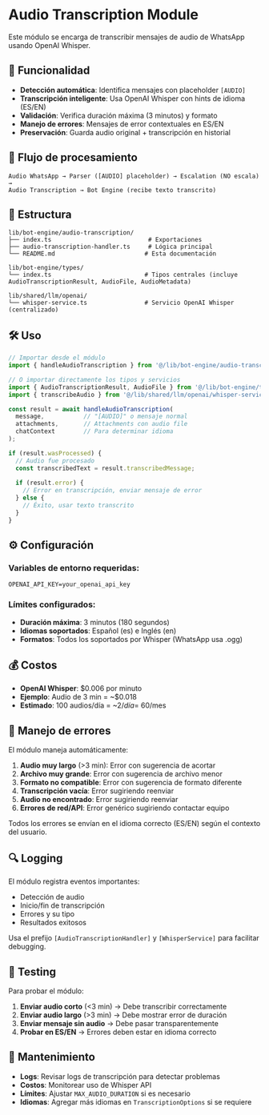 # Audio Transcription Module

Este módulo se encarga de transcribir mensajes de audio de WhatsApp usando OpenAI Whisper.

## 🎯 Funcionalidad

- **Detección automática**: Identifica mensajes con placeholder `[AUDIO]`
- **Transcripción inteligente**: Usa OpenAI Whisper con hints de idioma (ES/EN)
- **Validación**: Verifica duración máxima (3 minutos) y formato
- **Manejo de errores**: Mensajes de error contextuales en ES/EN
- **Preservación**: Guarda audio original + transcripción en historial

## 🔄 Flujo de procesamiento

```
Audio WhatsApp → Parser ([AUDIO] placeholder) → Escalation (NO escala) → 
Audio Transcription → Bot Engine (recibe texto transcrito)
```

## 📁 Estructura

```
lib/bot-engine/audio-transcription/
├── index.ts                           # Exportaciones
├── audio-transcription-handler.ts     # Lógica principal
└── README.md                         # Esta documentación

lib/bot-engine/types/
└── index.ts                          # Tipos centrales (incluye AudioTranscriptionResult, AudioFile, AudioMetadata)

lib/shared/llm/openai/
└── whisper-service.ts                # Servicio OpenAI Whisper (centralizado)
```

## 🛠️ Uso

```typescript
// Importar desde el módulo
import { handleAudioTranscription } from '@/lib/bot-engine/audio-transcription';

// O importar directamente los tipos y servicios
import { AudioTranscriptionResult, AudioFile } from '@/lib/bot-engine/types';
import { transcribeAudio } from '@/lib/shared/llm/openai/whisper-service';

const result = await handleAudioTranscription(
  message,           // "[AUDIO]" o mensaje normal
  attachments,       // Attachments con audio file
  chatContext        // Para determinar idioma
);

if (result.wasProcessed) {
  // Audio fue procesado
  const transcribedText = result.transcribedMessage;
  
  if (result.error) {
    // Error en transcripción, enviar mensaje de error
  } else {
    // Éxito, usar texto transcrito
  }
}
```

## ⚙️ Configuración

### Variables de entorno requeridas:
```env
OPENAI_API_KEY=your_openai_api_key
```

### Límites configurados:
- **Duración máxima**: 3 minutos (180 segundos)
- **Idiomas soportados**: Español (es) e Inglés (en)
- **Formatos**: Todos los soportados por Whisper (WhatsApp usa .ogg)

## 💰 Costos

- **OpenAI Whisper**: $0.006 por minuto
- **Ejemplo**: Audio de 3 min = ~$0.018
- **Estimado**: 100 audios/día = ~$2/día = ~$60/mes

## 🚨 Manejo de errores

El módulo maneja automáticamente:

1. **Audio muy largo** (>3 min): Error con sugerencia de acortar
2. **Archivo muy grande**: Error con sugerencia de archivo menor
3. **Formato no compatible**: Error con sugerencia de formato diferente
4. **Transcripción vacía**: Error sugiriendo reenviar
5. **Audio no encontrado**: Error sugiriendo reenviar
6. **Errores de red/API**: Error genérico sugiriendo contactar equipo

Todos los errores se envían en el idioma correcto (ES/EN) según el contexto del usuario.

## 🔍 Logging

El módulo registra eventos importantes:
- Detección de audio
- Inicio/fin de transcripción
- Errores y su tipo
- Resultados exitosos

Usa el prefijo `[AudioTranscriptionHandler]` y `[WhisperService]` para facilitar debugging.

## 🧪 Testing

Para probar el módulo:

1. **Enviar audio corto** (<3 min) → Debe transcribir correctamente
2. **Enviar audio largo** (>3 min) → Debe mostrar error de duración
3. **Enviar mensaje sin audio** → Debe pasar transparentemente
4. **Probar en ES/EN** → Errores deben estar en idioma correcto

## 🔧 Mantenimiento

- **Logs**: Revisar logs de transcripción para detectar problemas
- **Costos**: Monitorear uso de Whisper API
- **Límites**: Ajustar `MAX_AUDIO_DURATION` si es necesario
- **Idiomas**: Agregar más idiomas en `TranscriptionOptions` si se requiere 